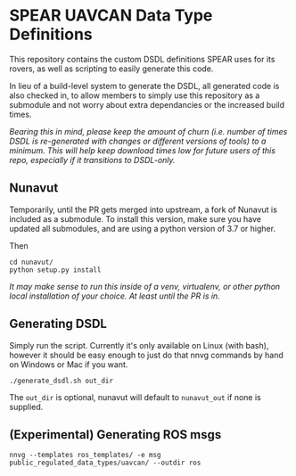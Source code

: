 # SPEAR UAVCAN Data Type Definitions #

This repository contains the custom DSDL definitions SPEAR uses for its rovers,
as well as scripting to easily generate this code.

In lieu of a build-level system to generate the DSDL, all generated code is
also checked in, to allow members to simply use this repository as a submodule
and not worry about extra dependancies or the increased build times.

*Bearing this in mind, please keep the amount of churn (i.e. number of times
DSDL is re-generated with changes or different versions of tools) to a minimum.
This will help keep download times low for future users of this repo,
especially if it transitions to DSDL-only.*

## Nunavut

Temporarily, until the PR gets merged into upstream, a fork of Nunavut is
included as a submodule. To install this version, make sure you have updated
all submodules, and are using a python version of 3.7 or higher.

Then

```
cd nunavut/
python setup.py install
```

*It may make sense to run this inside of a venv, virtualenv, or other
python local installation of your choice. At least until the PR is in.*

## Generating DSDL

Simply run the script. Currently it's only available on Linux (with bash),
however it should be easy enough to just do that nnvg commands by hand on
Windows or Mac if you want.

```
./generate_dsdl.sh out_dir
```

The `out_dir` is optional, nunavut will default to `nunavut_out` if none
is supplied.


## (Experimental) Generating ROS msgs

```
nnvg --templates ros_templates/ -e msg public_regulated_data_types/uavcan/ --outdir ros
```